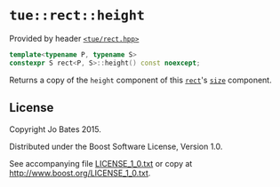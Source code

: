 `tue::rect::height`
===================
Provided by header [`<tue/rect.hpp>`](../../headers/rect.md)

```c++
template<typename P, typename S>
constexpr S rect<P, S>::height() const noexcept;
```

Returns a copy of the `height` component of this
[`rect`](../../headers/rect.md)'s [`size`](size.md) component.

License
-------
Copyright Jo Bates 2015.

Distributed under the Boost Software License, Version 1.0.

See accompanying file [LICENSE_1_0.txt](../../../LICENSE_1_0.txt) or copy at
http://www.boost.org/LICENSE_1_0.txt.
